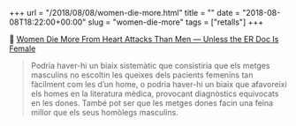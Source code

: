 +++
url = "/2018/08/08/women-die-more.html"
title = ""
date = "2018-08-08T18:22:00+00:00"
slug = "women-die-more"
tags = ["retalls"]
+++

📎 [Women Die More From Heart Attacks Than Men — Unless the ER Doc Is Female](https://slashdot.org/story/344366)

> Podria haver-hi un biaix sistemàtic que consistiria que els metges masculins no escoltin les queixes dels pacients femenins tan fàcilment com les d’un home, o podria haver-hi un biaix que afavoreixi els homes en la literatura mèdica, provocant diagnòstics equivocats en les dones. També pot ser que les metges dones facin una feina millor que els seus homòlegs masculins.

